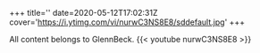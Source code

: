 +++
title=''
date=2020-05-12T17:02:31Z
cover='https://i.ytimg.com/vi/nurwC3NS8E8/sddefault.jpg'
+++

All content belongs to GlennBeck.
{{< youtube nurwC3NS8E8 >}}
